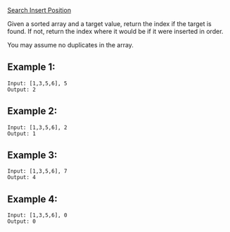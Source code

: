 [Search Insert Position](https://leetcode.com/problems/search-insert-position/)

Given a sorted array and a target value, return the index if the target is found. If not, return the index where it would be if it were inserted in order.

You may assume no duplicates in the array.

## Example 1:

```
Input: [1,3,5,6], 5
Output: 2
```

## Example 2:

```
Input: [1,3,5,6], 2
Output: 1
```

## Example 3:

```
Input: [1,3,5,6], 7
Output: 4
```

## Example 4:

```
Input: [1,3,5,6], 0
Output: 0
```
